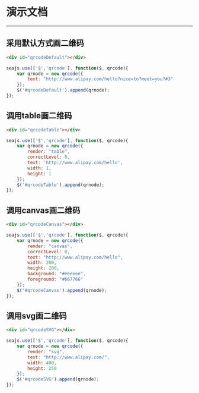 # 演示文档

---

## 采用默认方式画二维码

````html
<div id="qrcodeDefault"></div>
````

````javascript
seajs.use(['$','qrcode'], function($, qrcode){
	var qrnode = new qrcode({
		text: "http://www.alipay.com/hello?nice=to?meet=you?#3"
	});
	$('#qrcodeDefault').append(qrnode);
});
````

## 调用table画二维码

````html
<div id="qrcodeTable"></div>
````

````javascript
seajs.use(['$','qrcode'], function($, qrcode){
	var qrnode = new qrcode({
		render: "table",
		correctLevel: 0,
		text: 'http://www.alipay.com/hello',
		width: 1,
		height: 1
	});
	$('#qrcodeTable').append(qrnode);
});
````

## 调用canvas画二维码

````html
<div id="qrcodeCanvas"></div>
````

````javascript
seajs.use(['$','qrcode'], function($, qrcode){
	var qrnode = new qrcode({
		render: "canvas",
		correctLevel: 0,
		text: "http://www.alipay.com/hello",
		width: 200,
		height: 200,
		background: "#eeeeee",
		foreground: "#667766"
	});
	$('#qrcodeCanvas').append(qrnode);
});
````

## 调用svg画二维码

````html
<div id="qrcodeSVG"></div>
````

````javascript
seajs.use(['$','qrcode'], function($, qrcode){
	var qrnode = new qrcode({
		render: "svg",
		text: "http://www.alipay.com/",
		width: 400,
		height: 250
	});
	$('#qrcodeSVG').append(qrnode);
});
````
